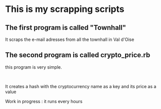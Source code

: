 <h1>This is my scrapping scripts</h1>

<h2>The first program is called "Townhall"</h2>
<p>It scraps the e-mail adresses from all the townhall in Val d'Oise</p>

<h2>The second program is called <strong>crypto_price.rb</strong></h2
>
<p>this program is very simple.</p><br>
<p>It creates a hash with the cryptocurrency name as a key and its price as a value</p>
<p>Work in progress : it runs every hours</p>
